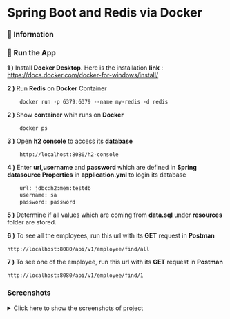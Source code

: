# Spring Boot and Redis via Docker

### 📖 Information

### 🔨 Run the App

<b>1 )</b> Install <b>Docker Desktop</b>. Here is the installation <b>link</b> : https://docs.docker.com/docker-for-windows/install/

<b>2 )</b> Run <b>Redis</b> on <b>Docker</b> Container
```
    docker run -p 6379:6379 --name my-redis -d redis
```

<b>2 )</b> Show <b>container</b> whih runs on <b>Docker</b>
```
    docker ps
```

<b>3 )</b> Open <b>h2 console</b> to access its <b>database</b>
```
    http://localhost:8080/h2-console
```

<b>4 )</b> Enter <b>url</b>,<b>username</b> and <b>password</b> which are defined in <b>Spring datasource Properties</b> in <b>application.yml</b> to login its database
```
    url: jdbc:h2:mem:testdb
    username: sa
    password: password
```

<b>5 )</b> Determine if all values which are coming from <b>data.sql</b> under <b>resources</b> folder are stored.


<b>6 )</b> To see all the employees, run this url with its <b>GET</b> request in <b>Postman</b>
```
http://localhost:8080/api/v1/employee/find/all
```

<b>7 )</b> To see one of the employee, run this url with its <b>GET</b> request in <b>Postman</b>
```
http://localhost:8080/api/v1/employee/find/1
```

### Screenshots

<details>
<summary>Click here to show the screenshots of project</summary>
    <p> Figure 1 </p>
    <img src ="screenshots\redis_1.PNG">
    <p> Figure 2 </p>
    <img src ="screenshots\redis_2.PNG">
</details>